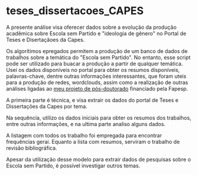 # teses_dissertacoes_CAPES

A presente análise visa oferecer dados sobre a evolução da produção acadêmica sobre Escola sem Partido e "ideologia de gênero" no Portal de Teses e Disertaçãoes da Capes.

Os algorítimos epregados permitem a produção de um banco de dados de trabalhos sobre a temática do "Escola sem Partido". No entanto, esse script pode ser utilizado para buacar a produção a partir de qualquer temática. Usei os dados disponíveis no portal para obter os resumos disponíveis, palavras-chave, dentre outras informações interessantes, que foram uteis para a produção de redes, wordclouds, assim como a realização de outras análises ligadas ao [meu projeto de pós-doutorado](https://bv.fapesp.br/pt/pesquisador/705564/dirceu-andre-gerardi/) financiado pela Fapesp.

A primeira parte é técnica, e visa extrair os dados do portal de Teses e Dissertações da Capes por tema. 

Na sequência, utilizo os dados iniciais para obter os resumos dos trabalhos, entre outras informações, e na ultima parte analiso alguns dados.

A listagem com todos os trabalho foi empregada para encontrar frequências gerai. Equanto a lista com resumos, serviram o trabalho de revisão bibliográfica.

Apesar da utilização desse modelo para extrair dados de pesquisas sobre o Escola sem Partido, é possível investigar outros temas.
